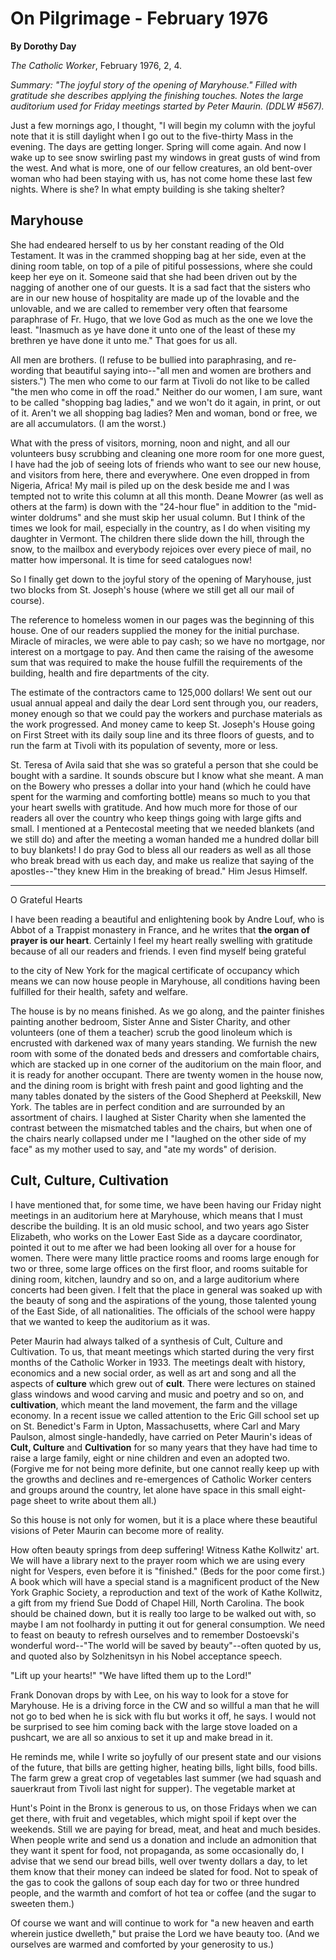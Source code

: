 On Pilgrimage - February 1976
=============================

**By Dorothy Day**

*The Catholic Worker*, February 1976, 2, 4.

*Summary: "The joyful story of the opening of Maryhouse." Filled with
gratitude she describes applying the finishing touches. Notes the large
auditorium used for Friday meetings started by Peter Maurin. (DDLW
\#567).*

Just a few mornings ago, I thought, "I will begin my column with the
joyful note that it is still daylight when I go out to the five-thirty
Mass in the evening. The days are getting longer. Spring will come
again. And now I wake up to see snow swirling past my windows in great
gusts of wind from the west. And what is more, one of our fellow
creatures, an old bent-over woman who had been staying with us, has not
come home these last few nights. Where is she? In what empty building is
she taking shelter?

Maryhouse
---------

She had endeared herself to us by her constant reading of the Old
Testament. It was in the crammed shopping bag at her side, even at the
dining room table, on top of a pile of pitiful possessions, where she
could keep her eye on it. Someone said that she had been driven out by
the nagging of another one of our guests. It is a sad fact that the
sisters who are in our new house of hospitality are made up of the
lovable and the unlovable, and we are called to remember very often that
fearsome paraphrase of Fr. Hugo, that we love God as much as the one we
love the least. "Inasmuch as ye have done it unto one of the least of
these my brethren ye have done it unto me." That goes for us all.

All men are brothers. (I refuse to be bullied into paraphrasing, and
re-wording that beautiful saying into--"all men and women are brothers
and sisters.") The men who come to our farm at Tivoli do not like to be
called "the men who come in off the road." Neither do our women, I am
sure, want to be called "shopping bag ladies," and we won't do it again,
in print, or out of it. Aren't we all shopping bag ladies? Men and
woman, bond or free, we are all accumulators. (I am the worst.)

What with the press of visitors, morning, noon and night, and all our
volunteers busy scrubbing and cleaning one more room for one more guest,
I have had the job of seeing lots of friends who want to see our new
house, and visitors from here, there and everywhere. One even dropped in
from Nigeria, Africa! My mail is piled up on the desk beside me and I
was tempted not to write this column at all this month. Deane Mowrer (as
well as others at the farm) is down with the "24-hour flue" in addition
to the "mid-winter doldrums" and she must skip her usual column. But I
think of the times we look for mail, especially in the country, as I do
when visiting my daughter in Vermont. The children there slide down the
hill, through the snow, to the mailbox and everybody rejoices over every
piece of mail, no matter how impersonal. It is time for seed catalogues
now!

So I finally get down to the joyful story of the opening of Maryhouse,
just two blocks from St. Joseph's house (where we still get all our mail
of course).

The reference to homeless women in our pages was the beginning of this
house. One of our readers supplied the money for the initial purchase.
Miracle of miracles, we were able to pay cash; so we have no mortgage,
nor interest on a mortgage to pay. And then came the raising of the
awesome sum that was required to make the house fulfill the requirements
of the building, health and fire departments of the city.

The estimate of the contractors came to 125,000 dollars! We sent out our
usual annual appeal and daily the dear Lord sent through you, our
readers, money enough so that we could pay the workers and purchase
materials as the work progressed. And money came to keep St. Joseph's
House going on First Street with its daily soup line and its three
floors of guests, and to run the farm at Tivoli with its population of
seventy, more or less.

St. Teresa of Avila said that she was so grateful a person that she
could be bought with a sardine. It sounds obscure but I know what she
meant. A man on the Bowery who presses a dollar into your hand (which he
could have spent for the warming and comforting bottle) means so much to
you that your heart swells with gratitude. And how much more for those
of our readers all over the country who keep things going with large
gifts and small. I mentioned at a Pentecostal meeting that we needed
blankets (and we still do) and after the meeting a woman handed me a
hundred dollar bill to buy blankets! I do pray God to bless all our
readers as well as all those who break bread with us each day, and make
us realize that saying of the apostles--"they knew Him in the breaking
of bread." Him Jesus Himself.

****

O Grateful Hearts

I have been reading a beautiful and enlightening book by Andre Louf, who
is Abbot of a Trappist monastery in France, and he writes that **the
organ of prayer is our heart**. Certainly I feel my heart really
swelling with gratitude because of all our readers and friends. I even
find myself being grateful

to the city of New York for the magical certificate of occupancy which
means we can now house people in Maryhouse, all conditions having been
fulfilled for their health, safety and welfare.

The house is by no means finished. As we go along, and the painter
finishes painting another bedroom, Sister Anne and Sister Charity, and
other volunteers (one of them a teacher) scrub the good linoleum which
is encrusted with darkened wax of many years standing. We furnish the
new room with some of the donated beds and dressers and comfortable
chairs, which are stacked up in one corner of the auditorium on the main
floor, and it is ready for another occupant. There are twenty women in
the house now, and the dining room is bright with fresh paint and good
lighting and the many tables donated by the sisters of the Good Shepherd
at Peekskill, New York. The tables are in perfect condition and are
surrounded by an assortment of chairs. I laughed at Sister Charity when
she lamented the contrast between the mismatched tables and the chairs,
but when one of the chairs nearly collapsed under me I "laughed on the
other side of my face" as my mother used to say, and "ate my words" of
derision.

Cult, Culture, Cultivation
--------------------------

I have mentioned that, for some time, we have been having our Friday
night meetings in an auditorium here at Maryhouse, which means that I
must describe the building. It is an old music school, and two years ago
Sister Elizabeth, who works on the Lower East Side as a daycare
coordinator, pointed it out to me after we had been looking all over for
a house for women. There were many little practice rooms and rooms large
enough for two or three, some large offices on the first floor, and
rooms suitable for dining room, kitchen, laundry and so on, and a large
auditorium where concerts had been given. I felt that the place in
general was soaked up with the beauty of song and the aspirations of the
young, those talented young of the East Side, of all nationalities. The
officials of the school were happy that we wanted to keep the auditorium
as it was.

Peter Maurin had always talked of a synthesis of Cult, Culture and
Cultivation. To us, that meant meetings which started during the very
first months of the Catholic Worker in 1933. The meetings dealt with
history, economics and a new social order, as well as art and song and
all the aspects of **culture** which grew out of **cult**. There were
lectures on stained glass windows and wood carving and music and poetry
and so on, and **cultivation**, which meant the land movement, the farm
and the village economy. In a recent issue we called attention to the
Eric Gill school set up on St. Benedict's Farm in Upton, Massachusetts,
where Carl and Mary Paulson, almost single-handedly, have carried on
Peter Maurin's ideas of **Cult, Culture** and **Cultivation** for so
many years that they have had time to raise a large family, eight or
nine children and even an adopted two. (Forgive me for not being more
definite, but one cannot really keep up with the growths and declines
and re-emergences of Catholic Worker centers and groups around the
country, let alone have space in this small eight-page sheet to write
about them all.)

So this house is not only for women, but it is a place where these
beautiful visions of Peter Maurin can become more of reality.

How often beauty springs from deep suffering! Witness Kathe Kollwitz'
art. We will have a library next to the prayer room which we are using
every night for Vespers, even before it is "finished." (Beds for the
poor come first.) A book which will have a special stand is a
magnificent product of the New York Graphic Society, a reproduction and
text of the work of Kathe Kollwitz, a gift from my friend Sue Dodd of
Chapel Hill, North Carolina. The book should be chained down, but it is
really too large to be walked out with, so maybe I am not foolhardy in
putting it out for general consumption. We need to feast on beauty to
refresh ourselves and to remember Dostoevski's wonderful word--"The
world will be saved by beauty"--often quoted by us, and quoted also by
Solzhenitsyn in his Nobel acceptance speech.

"Lift up your hearts!" "We have lifted them up to the Lord!"

Frank Donovan drops by with Lee, on his way to look for a stove for
Maryhouse. He is a driving force in the CW and so willful a man that he
will not go to bed when he is sick with flu but works it off, he says. I
would not be surprised to see him coming back with the large stove
loaded on a pushcart, we are all so anxious to set it up and make bread
in it.

He reminds me, while I write so joyfully of our present state and our
visions of the future, that bills are getting higher, heating bills,
light bills, food bills. The farm grew a great crop of vegetables last
summer (we had squash and sauerkraut from Tivoli last night for supper).
The vegetable market at

Hunt's Point in the Bronx is generous to us, on those Fridays when we
can get there, with fruit and vegetables, which might spoil if kept over
the weekends. Still we are paying for bread, meat, and heat and much
besides. When people write and send us a donation and include an
admonition that they want it spent for food, not propaganda, as some
occasionally do, I advise that we send our bread bills, well over twenty
dollars a day, to let them know that their money can indeed be slated
for food. Not to speak of the gas to cook the gallons of soup each day
for two or three hundred people, and the warmth and comfort of hot tea
or coffee (and the sugar to sweeten them.)

Of course we want and will continue to work for "a new heaven and earth
wherein justice dwelleth," but praise the Lord we have beauty too. (And
we ourselves are warmed and comforted by your generosity to us.)
